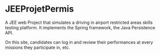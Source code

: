 # JEEProjetPermis
A JEE web Project that simulates a driving in airport restricted areas skills testing platform.
It implements the Spring framework, the Java Persistence API.

On this site, candidates can log in and review their performances at every missions they participate in, etc.
